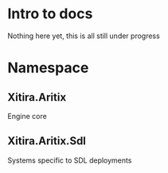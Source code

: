 # Intro to docs

Nothing here yet, this is all still under progress


# Namespace

## Xitira.Aritix

Engine core

## Xitira.Aritix.Sdl

Systems specific to SDL deployments